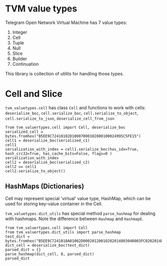 # TVM value types
Telegram Open Network Virtual Machine has 7 value types:
1. Integer
2. Cell
3. Tuple
4. Null
5. Slice
6. Builder
7. Continuation

This library is collection of utilits for handling those types.

# Cell and Slice
`tvm_valuetypes.cell` has class `Cell` and functions to work with cells:
`deserialize_boc`, `cell.serialize_boc`, `cell.serialize_to_object`, `cell.serialize_to_json`, `deserialize_cell_from_json`
```
from tvm_valuertypes.cell import Cell, deserialize_boc
serialized_cell = bytes.fromhex("B5EE9C72410102010007000102000100024995C5FE15")
cell1 = deserialize_boc(serialized_c1)
cell1
serialization_with_index = cell1.serialize_boc(has_idx=True, hash_crc32=True, has_cache_bits=False, flags=0 )
serialization_with_index
cell2 = deserialize_boc(serialized_c2)
cell2 == cell1
cell2.serialize_to_object()
```
## HashMaps (Dictionaries)
Cell may represent special 'virtual' value type, HashMap, which can be used for storing key-value container in the Cell.

`tvm_valuetypes.dict_utils` has special method `parse_hashmap` for dealing with hashmaps. Note the difference between `Hashmap` and `HashmapE`.

```
from tvm_valuertypes.cell import Cell
from tvm_valuertypes.dict_utils import parse_hashmap
test_dict = bytes.fromhex("B5EE9C7241010A01002D00020120010202014803040003FC0202014805060003F5FE02014807080003DB24020120090900035FF800030020CB8CA892")
dict_cell = deserialize_boc(test_dict)
parsed_dict = {}
parse_hashmap(dict_cell, 8, parsed_dict)
parsed_dict
```




